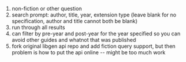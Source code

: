 1. non-fiction or other question
2. search prompt: author, title, year, extension type (leave blank for no specification, author and
   title cannot both be blank)
3. run through all results
4. can filter by pre-year and post-year for the year specified so you can avoid other guides and
   whatnot that was published
5. fork original libgen api repo and add fiction query support, but then problem is how to put the
   api online -- might be too much work